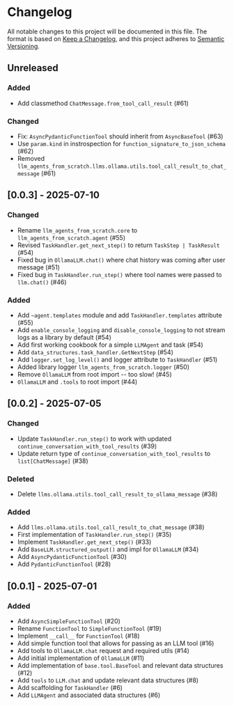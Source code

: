 <!-- markdownlint-disable-file MD024 -->

# Changelog

All notable changes to this project will be documented in this file.
The format is based on [Keep a Changelog](https://keepachangelog.com/),
and this project adheres to [Semantic Versioning](https://semver.org/).

## Unreleased

### Added

- Add classmethod `ChatMessage.from_tool_call_result` (#61)

### Changed

- Fix: `AsyncPydanticFunctionTool` should inherit from `AsyncBaseTool` (#63)
- Use `param.kind` in instrospection for `function_signature_to_json_schema` (#62)
- Removed `llm_agents_from_scratch.llms.ollama.utils.tool_call_result_to_chat_message` (#61)

## [0.0.3] - 2025-07-10

### Changed

- Rename `llm_agents_from_scratch.core` to `llm_agents_from_scratch.agent` (#55)
- Revised `TaskHandler.get_next_step()` to return `TaskStep | TaskResult` (#54)
- Fixed bug in `OllamaLLM.chat()` where chat history was coming after user message (#51)
- Fixed bug in `TaskHandler.run_step()` where tool names were passed to `llm.chat()` (#46)

### Added

- Add `~agent.templates` module and add `TaskHandler.templates` attribute (#55)
- Add `enable_console_logging` and `disable_console_logging` to not stream logs as a library by default (#54)
- Add first working cookbook for a simple `LLMAgent` and task (#54)
- Add `data_structures.task_handler.GetNextStep` (#54)
- Add `logger.set_log_level()` and logger attribute to `TaskHandler` (#51)
- Added library logger `llm_agents_from_scratch.logger` (#50)
- Remove `OllamaLLM` from root import -- too slow! (#45)
- `OllamaLLM` and `.tools` to root import (#44)

## [0.0.2] - 2025-07-05

### Changed

- Update `TaskHandler.run_step()` to work with updated `continue_conversation_with_tool_results` (#39)
- Update return type of `continue_conversation_with_tool_results` to `list[ChatMessage]` (#38)

### Deleted

- Delete `llms.ollama.utils.tool_call_result_to_ollama_message` (#38)

### Added

- Add `llms.ollama.utils.tool_call_result_to_chat_message` (#38)
- First implementation of `TaskHandler.run_step()` (#35)
- Implement `TaskHandler.get_next_step()` (#33)
- Add `BaseLLM.structured_output()` and impl for `OllamaLLM` (#34)
- Add `AsyncPydanticFunctionTool` (#30)
- Add `PydanticFunctionTool` (#28)

## [0.0.1] - 2025-07-01

### Added

- Add `AsyncSimpleFunctionTool` (#20)
- Rename `FunctionTool` to `SimpleFunctionTool` (#19)
- Implement `__call__` for `FunctionTool` (#18)
- Add simple function tool that allows for passing as an LLM tool (#16)
- Add tools to `OllamaLLM.chat` request and required utils (#14)
- Add initial implementation of `OllamaLLM` (#11)
- Add implementation of `base.tool.BaseTool` and relevant data structures (#12)
- Add `tools` to `LLM.chat` and update relevant data structures (#8)
- Add scaffolding for `TaskHandler` (#6)
- Add `LLMAgent` and associated data structures (#6)
